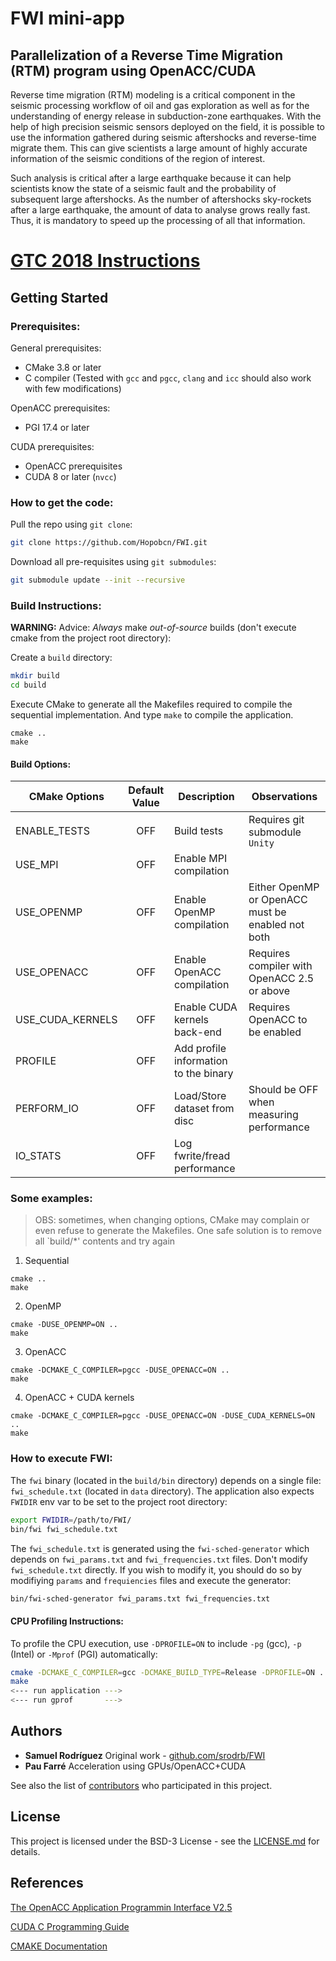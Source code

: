 # FWI mini-app

## Parallelization of a Reverse Time Migration (RTM) program using OpenACC/CUDA

Reverse time migration (RTM) modeling is a critical component in the seismic
processing workflow of oil and gas exploration as well as for the understanding
of energy release in subduction-zone earthquakes. With the help of high
precision seismic sensors deployed on the field, it is possible to use the
information gathered during seismic aftershocks and reverse-time migrate them.
This can give scientists a large amount of highly accurate information of the
seismic conditions of the region of interest.

Such analysis is critical after a large earthquake because it can help
scientists know the state of a seismic fault and the probability of subsequent
large aftershocks. As the number of aftershocks sky-rockets after a large
earthquake, the amount of data to analyse grows really fast.  Thus, it is
mandatory to speed up the processing of all that information.

# [GTC 2018 Instructions](GTC2018.md)

## Getting Started

### Prerequisites:

General prerequisites:
* CMake 3.8 or later
* C compiler (Tested with `gcc` and `pgcc`, `clang` and `icc` should also work with few modifications)

OpenACC prerequisites:
* PGI 17.4 or later

CUDA prerequisites:
* OpenACC prerequisites
* CUDA 8 or later (`nvcc`)

### How to get the code:

Pull the repo using `git clone`:
```bash
git clone https://github.com/Hopobcn/FWI.git
```
Download all pre-requisites using `git submodules`:
```bash
git submodule update --init --recursive
```

### Build Instructions:


__WARNING:__ Advice: *Always* make *out-of-source* builds (don't execute cmake from the project root directory):

Create a `build` directory:
```bash
mkdir build
cd build
```
Execute CMake to generate all the Makefiles required to compile the sequential implementation. And type `make` to compile the application.
```
cmake ..
make
```

#### Build Options:

| CMake Options    | Default Value | Description                           | Observations                             |
| -----------------|:-------------:| ------------------------------------- |------------------------------------------|
| ENABLE_TESTS     | OFF           | Build tests                           | Requires git submodule `Unity`                                         |
| USE_MPI          | OFF           | Enable MPI compilation                |                                          |
| USE_OPENMP       | OFF           | Enable OpenMP compilation             | Either OpenMP or OpenACC must be enabled  not both |
| USE_OPENACC      | OFF           | Enable OpenACC compilation            | Requires compiler with OpenACC 2.5 or above  |
| USE_CUDA_KERNELS | OFF           | Enable CUDA kernels back-end          | Requires OpenACC to be enabled           |
| PROFILE          | OFF           | Add profile information to the binary |                                          |
| PERFORM_IO       | OFF           | Load/Store dataset from disc          | Should be OFF when measuring performance |
| IO_STATS         | OFF           | Log fwrite/fread performance          |                                          |


### Some examples:

> OBS: sometimes, when changing options, CMake may complain or even refuse to generate the Makefiles. One safe solution is to remove all `build/*' contents and try again

1. Sequential
```
cmake ..
make
```
2. OpenMP
```
cmake -DUSE_OPENMP=ON ..
make
```

3. OpenACC
```
cmake -DCMAKE_C_COMPILER=pgcc -DUSE_OPENACC=ON ..
make
```

4. OpenACC + CUDA kernels
```
cmake -DCMAKE_C_COMPILER=pgcc -DUSE_OPENACC=ON -DUSE_CUDA_KERNELS=ON ..
make
```


### How to execute FWI:

The `fwi` binary (located in the `build/bin` directory) depends on a single file: `fwi_schedule.txt` (located in `data` directory).
The application also expects `FWIDIR` env var to be set to the project root directory:

```bash
export FWIDIR=/path/to/FWI/
bin/fwi fwi_schedule.txt
```

The `fwi_schedule.txt` is generated using the `fwi-sched-generator` which depends on `fwi_params.txt` and `fwi_frequencies.txt` files.
Don't modify `fwi_schedule.txt` directly. 
If you wish to modify it, you should do so by modifiying `params` and `frequiencies` files and execute the generator:
```bash
bin/fwi-sched-generator fwi_params.txt fwi_frequencies.txt
```

#### CPU Profiling Instructions:

To profile the CPU execution, use `-DPROFILE=ON` to include `-pg` (gcc), `-p` (Intel) or `-Mprof` (PGI) automatically:
```bash
cmake -DCMAKE_C_COMPILER=gcc -DCMAKE_BUILD_TYPE=Release -DPROFILE=ON ..
make
<--- run application --->
<--- run gprof       --->
```

## Authors
* **Samuel Rodríguez** Original work - [github.com/srodrb/FWI](https://github.com/srodrb)
* **Pau Farré** Acceleration using GPUs/OpenACC+CUDA

See also the list of [contributors](https://github.com/hopobcn/FWI/contributors) who participated in this project.

## License
This project is licensed under the BSD-3 License - see the [LICENSE.md](LICENSE.md) for details.
## References

[The OpenACC Application Programmin Interface V2.5](http://www.openacc.org/sites/default/files/OpenACC_2pt5.pdf)

[CUDA C Programming Guide](http://docs.nvidia.com/cuda/cuda-c-programming-guide)

[CMAKE Documentation](https://cmake.org/cmake/help/v3.8/)
